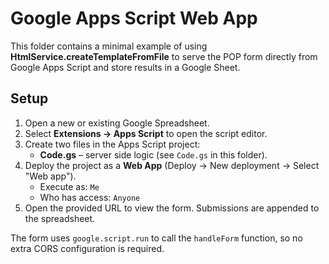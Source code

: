 # Google Apps Script Web App

This folder contains a minimal example of using **HtmlService.createTemplateFromFile** to serve the POP form directly from Google Apps Script and store results in a Google Sheet.

## Setup

1. Open a new or existing Google Spreadsheet.
2. Select **Extensions → Apps Script** to open the script editor.
3. Create two files in the Apps Script project:
   - **Code.gs** – server side logic (see `Code.gs` in this folder).
4. Deploy the project as a **Web App** (Deploy → New deployment → Select "Web app").
   - Execute as: `Me`
   - Who has access: `Anyone`
5. Open the provided URL to view the form. Submissions are appended to the spreadsheet.

The form uses `google.script.run` to call the `handleForm` function, so no extra CORS configuration is required.
